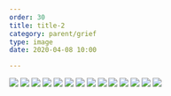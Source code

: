 ```yaml
---
order: 30
title: title-2
category: parent/grief
type: image
date: 2020-04-08 10:00

---
```


![](../../static/images/grief-a-1.webp)
![](../../static/images/grief-a-2.webp)
![](../../static/images/grief-a-3.webp)
![](../../static/images/grief-a-4.webp)
![](../../static/images/grief-a-5.webp)
![](../../static/images/grief-a-6.webp)
![](../../static/images/grief-a-7.webp)
![](../../static/images/grief-a-8.webp)
![](../../static/images/grief-a-9.webp)
![](../../static/images/grief-a-10.webp)
![](../../static/images/grief-a-11.webp)
![](../../static/images/grief-a-12.webp)
![](../../static/images/grief-a-13.webp)
![](../../static/images/grief-a-14.webp)